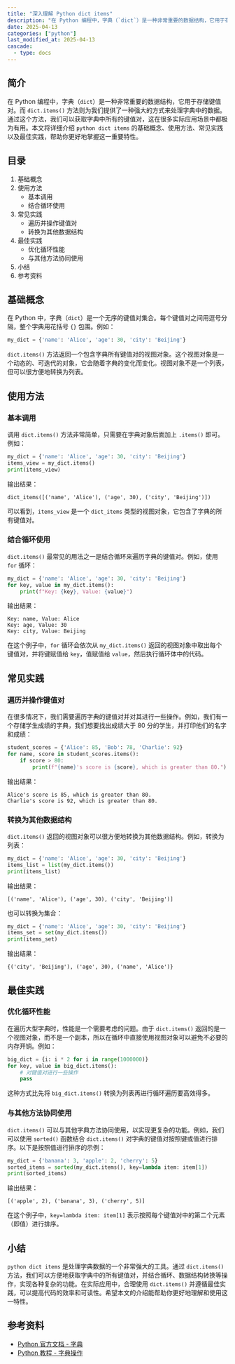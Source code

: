 ```yaml
---
title: "深入理解 Python dict items"
description: "在 Python 编程中，字典（`dict`）是一种非常重要的数据结构，它用于存储键值对。而 `dict.items()` 方法则为我们提供了一种强大的方式来处理字典中的数据。通过这个方法，我们可以获取字典中所有的键值对，这在很多实际应用场景中都极为有用。本文将详细介绍 `python dict items` 的基础概念、使用方法、常见实践以及最佳实践，帮助你更好地掌握这一重要特性。"
date: 2025-04-13
categories: ["python"]
last_modified_at: 2025-04-13
cascade:
  - type: docs
---
```



## 简介
在 Python 编程中，字典（`dict`）是一种非常重要的数据结构，它用于存储键值对。而 `dict.items()` 方法则为我们提供了一种强大的方式来处理字典中的数据。通过这个方法，我们可以获取字典中所有的键值对，这在很多实际应用场景中都极为有用。本文将详细介绍 `python dict items` 的基础概念、使用方法、常见实践以及最佳实践，帮助你更好地掌握这一重要特性。

<!-- more -->
## 目录
1. 基础概念
2. 使用方法
    - 基本调用
    - 结合循环使用
3. 常见实践
    - 遍历并操作键值对
    - 转换为其他数据结构
4. 最佳实践
    - 优化循环性能
    - 与其他方法协同使用
5. 小结
6. 参考资料

## 基础概念
在 Python 中，字典（`dict`）是一个无序的键值对集合。每个键值对之间用逗号分隔，整个字典用花括号 `{}` 包围。例如：
```python
my_dict = {'name': 'Alice', 'age': 30, 'city': 'Beijing'}
```
`dict.items()` 方法返回一个包含字典所有键值对的视图对象。这个视图对象是一个动态的、可迭代的对象，它会随着字典的变化而变化。视图对象不是一个列表，但可以很方便地转换为列表。

## 使用方法
### 基本调用
调用 `dict.items()` 方法非常简单，只需要在字典对象后面加上 `.items()` 即可。例如：
```python
my_dict = {'name': 'Alice', 'age': 30, 'city': 'Beijing'}
items_view = my_dict.items()
print(items_view)
```
输出结果：
```
dict_items([('name', 'Alice'), ('age', 30), ('city', 'Beijing')])
```
可以看到，`items_view` 是一个 `dict_items` 类型的视图对象，它包含了字典的所有键值对。

### 结合循环使用
`dict.items()` 最常见的用法之一是结合循环来遍历字典的键值对。例如，使用 `for` 循环：
```python
my_dict = {'name': 'Alice', 'age': 30, 'city': 'Beijing'}
for key, value in my_dict.items():
    print(f"Key: {key}, Value: {value}")
```
输出结果：
```
Key: name, Value: Alice
Key: age, Value: 30
Key: city, Value: Beijing
```
在这个例子中，`for` 循环会依次从 `my_dict.items()` 返回的视图对象中取出每个键值对，并将键赋值给 `key`，值赋值给 `value`，然后执行循环体中的代码。

## 常见实践
### 遍历并操作键值对
在很多情况下，我们需要遍历字典的键值对并对其进行一些操作。例如，我们有一个存储学生成绩的字典，我们想要找出成绩大于 80 分的学生，并打印他们的名字和成绩：
```python
student_scores = {'Alice': 85, 'Bob': 78, 'Charlie': 92}
for name, score in student_scores.items():
    if score > 80:
        print(f"{name}'s score is {score}, which is greater than 80.")
```
输出结果：
```
Alice's score is 85, which is greater than 80.
Charlie's score is 92, which is greater than 80.
```

### 转换为其他数据结构
`dict.items()` 返回的视图对象可以很方便地转换为其他数据结构。例如，转换为列表：
```python
my_dict = {'name': 'Alice', 'age': 30, 'city': 'Beijing'}
items_list = list(my_dict.items())
print(items_list)
```
输出结果：
```
[('name', 'Alice'), ('age', 30), ('city', 'Beijing')]
```
也可以转换为集合：
```python
my_dict = {'name': 'Alice', 'age': 30, 'city': 'Beijing'}
items_set = set(my_dict.items())
print(items_set)
```
输出结果：
```
{('city', 'Beijing'), ('age', 30), ('name', 'Alice')}
```

## 最佳实践
### 优化循环性能
在遍历大型字典时，性能是一个需要考虑的问题。由于 `dict.items()` 返回的是一个视图对象，而不是一个副本，所以在循环中直接使用视图对象可以避免不必要的内存开销。例如：
```python
big_dict = {i: i * 2 for i in range(1000000)}
for key, value in big_dict.items():
    # 对键值对进行一些操作
    pass
```
这种方式比先将 `big_dict.items()` 转换为列表再进行循环遍历要高效得多。

### 与其他方法协同使用
`dict.items()` 可以与其他字典方法协同使用，以实现更复杂的功能。例如，我们可以使用 `sorted()` 函数结合 `dict.items()` 对字典的键值对按照键或值进行排序。以下是按照值进行排序的示例：
```python
my_dict = {'banana': 3, 'apple': 2, 'cherry': 5}
sorted_items = sorted(my_dict.items(), key=lambda item: item[1])
print(sorted_items)
```
输出结果：
```
[('apple', 2), ('banana', 3), ('cherry', 5)]
```
在这个例子中，`key=lambda item: item[1]` 表示按照每个键值对中的第二个元素（即值）进行排序。

## 小结
`python dict items` 是处理字典数据的一个非常强大的工具。通过 `dict.items()` 方法，我们可以方便地获取字典中的所有键值对，并结合循环、数据结构转换等操作，实现各种复杂的功能。在实际应用中，合理使用 `dict.items()` 并遵循最佳实践，可以提高代码的效率和可读性。希望本文的介绍能帮助你更好地理解和使用这一特性。

## 参考资料
- [Python 官方文档 - 字典](https://docs.python.org/3/library/stdtypes.html#dict)
- [Python 教程 - 字典操作](https://www.runoob.com/python3/python3-dictionary.html)